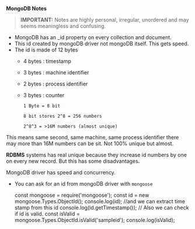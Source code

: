 **MongoDB Notes**

> **IMPORTANT:** Notes are highly personal, irregular, unordered and may seems meaningless and confusing. 

- MongoDB has an _id property on every collection and document.
- This id created by mongoDB driver not mongoDB itself. This gets speed. 
- The id is made of 12 bytes 
  - 4 bytes : timestamp
  - 3 bytes : machine identifier
  - 2 bytes : process identifier
  - 3 bytes : counter
  
    ``1 Byte = 8 bit``
    
    ``8 bit stores 2^8 = 256 numbers ``
    
    ``2^8^3 = >16M numbers (almost unique)`` 

This means same second, same machine, same process identifier there may more than 16M numbers can be sit. Not 100% unique but almost. 

**RDBMS** systems has real unique because they increase id numbers by one on every new record. But this has some disadvantages.

MongoDB driver has speed and concurrency.

- You can ask for an id from mongoDB driver with ``mongoose``


    const mongoose = require('mongoose');
    const id = new mongoose.Types.ObjectId();
    console.log(id);
    //and we can extract time stamp from this id
    console.log(id.getTimestamp());
    // Also we can check if id is valid.
    const isValid = mongoose.Types.ObjectId.isValid('sampleid');
    console.log(isValid);

